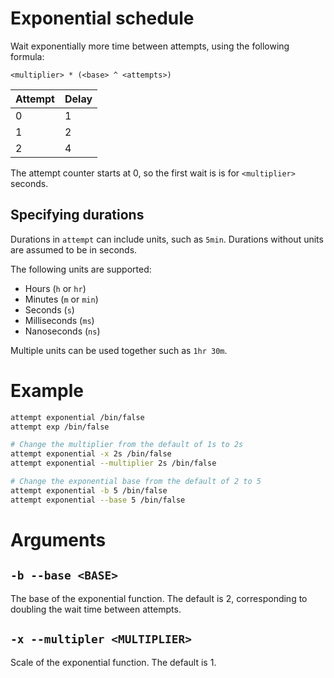 # Exponential schedule

Wait exponentially more time between attempts, using the following formula:

`<multiplier> * (<base> ^ <attempts>)`

| Attempt | Delay |
| ------- | ----- |
| 0       | 1     |
| 1       | 2     |
| 2       | 4     |

The attempt counter starts at 0, so the first wait is is for `<multiplier>` seconds.

## Specifying durations

Durations in `attempt` can include units, such as `5min`. Durations without units are assumed to be
in seconds.

The following units are supported:

- Hours (`h` or `hr`)
- Minutes (`m` or `min`)
- Seconds (`s`)
- Milliseconds (`ms`)
- Nanoseconds (`ns`)

Multiple units can be used together such as `1hr 30m`.

# Example

```bash
attempt exponential /bin/false
attempt exp /bin/false

# Change the multiplier from the default of 1s to 2s
attempt exponential -x 2s /bin/false
attempt exponential --multiplier 2s /bin/false

# Change the exponential base from the default of 2 to 5
attempt exponential -b 5 /bin/false
attempt exponential --base 5 /bin/false
```

# Arguments

## `-b --base <BASE>`

The base of the exponential function. The default is 2, corresponding to doubling the wait time
between attempts.

## `-x --multipler <MULTIPLIER>`

Scale of the exponential function. The default is 1.
